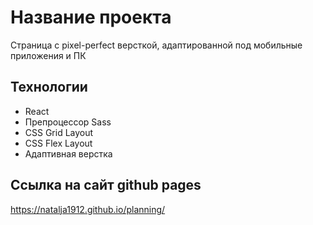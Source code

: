 # Название проекта
Cтраница с pixel-perfect версткой, адаптированной под мобильные приложения и ПК

## Технологии
 * React
 * Препроцессор Sass
 * CSS Grid Layout
 * CSS Flex Layout
 * Адаптивная верстка

## Ссылка на сайт github pages
https://natalja1912.github.io/planning/


